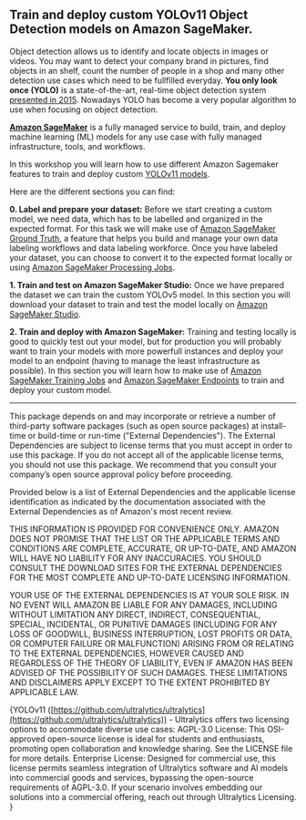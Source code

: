 
## Train and deploy custom YOLOv11 Object Detection models on Amazon SageMaker.

Object detection allows us to identify and locate objects in images or videos. You may want to detect your company brand in pictures, find objects in an shelf, count the number of people in a shop and many other detection use cases which need to be fullfilled everyday. **You only look once (YOLO)** is a state-of-the-art, real-time object detection system [presented in 2015](https://arxiv.org/abs/1506.02640). Nowadays YOLO has become a very popular algorithm to use when focusing on object detection.

**[Amazon SageMaker](https://aws.amazon.com/sagemaker/)** is a fully managed service to build, train, and deploy machine learning (ML) models for any use case with fully managed infrastructure, tools, and workflows.

In this workshop you will learn how to use different Amazon Sagemaker features to train and deploy custom [YOLOv11 models](https://github.com/ultralytics/ultralytics).

Here are the different sections you can find:

  **0. Label and prepare your dataset:** Before we start creating a custom model, we need data, which has to be labelled and organized in the expected format. For this task we will make use of [Amazon SageMaker Ground Truth](https://aws.amazon.com/sagemaker/data-labeling/?sagemaker-data-wrangler-whats-new.sort-by=item.additionalFields.postDateTime&sagemaker-data-wrangler-whats-new.sort-order=desc), a feature that helps you build and manage your own data labeling workflows and data labeling workforce. Once you have labeled your dataset, you can choose to convert it to the expected format locally or using [Amazon SageMaker Processing Jobs](https://docs.aws.amazon.com/sagemaker/latest/dg/processing-job.html).
  
  **1. Train and test on Amazon SageMaker Studio:** Once we have prepared the dataset we can train the custom YOLOv5 model. In this section you will download your dataset to train and test the model locally on [Amazon SageMaker Studio](https://aws.amazon.com/sagemaker/studio/). 
  
  **2. Train and deploy with Amazon SageMaker:** Training and testing locally is good to quickly test out your model, but for production you will probably want to train your models with more powerfull instances and deploy your model to an endpoint (having to manage the least infrastructure as possible). In this section you will learn how to make use of [Amazon SageMaker Training Jobs](https://docs.aws.amazon.com/sagemaker/latest/dg/how-it-works-training.html) and [Amazon SageMaker Endpoints](https://docs.aws.amazon.com/sagemaker/latest/dg/deploy-model.html) to train and deploy your custom model.


---

This package depends on and may incorporate or retrieve a number of third-party
software packages (such as open source packages) at install-time or build-time
or run-time ("External Dependencies"). The External Dependencies are subject to
license terms that you must accept in order to use this package. If you do not
accept all of the applicable license terms, you should not use this package. We
recommend that you consult your company’s open source approval policy before
proceeding.

Provided below is a list of External Dependencies and the applicable license
identification as indicated by the documentation associated with the External
Dependencies as of Amazon's most recent review.

THIS INFORMATION IS PROVIDED FOR CONVENIENCE ONLY. AMAZON DOES NOT PROMISE THAT
THE LIST OR THE APPLICABLE TERMS AND CONDITIONS ARE COMPLETE, ACCURATE, OR
UP-TO-DATE, AND AMAZON WILL HAVE NO LIABILITY FOR ANY INACCURACIES. YOU SHOULD
CONSULT THE DOWNLOAD SITES FOR THE EXTERNAL DEPENDENCIES FOR THE MOST COMPLETE
AND UP-TO-DATE LICENSING INFORMATION.

YOUR USE OF THE EXTERNAL DEPENDENCIES IS AT YOUR SOLE RISK. IN NO EVENT WILL
AMAZON BE LIABLE FOR ANY DAMAGES, INCLUDING WITHOUT LIMITATION ANY DIRECT,
INDIRECT, CONSEQUENTIAL, SPECIAL, INCIDENTAL, OR PUNITIVE DAMAGES (INCLUDING
FOR ANY LOSS OF GOODWILL, BUSINESS INTERRUPTION, LOST PROFITS OR DATA, OR
COMPUTER FAILURE OR MALFUNCTION) ARISING FROM OR RELATING TO THE EXTERNAL
DEPENDENCIES, HOWEVER CAUSED AND REGARDLESS OF THE THEORY OF LIABILITY, EVEN
IF AMAZON HAS BEEN ADVISED OF THE POSSIBILITY OF SUCH DAMAGES. THESE LIMITATIONS
AND DISCLAIMERS APPLY EXCEPT TO THE EXTENT PROHIBITED BY APPLICABLE LAW.

{YOLOv11 ([https://github.com/ultralytics/ultralytics](https://github.com/ultralytics/ultralytics)) - 
Ultralytics offers two licensing options to accommodate diverse use cases:
AGPL-3.0 License: This OSI-approved open-source license is ideal for students and enthusiasts, promoting open collaboration and knowledge sharing. See the LICENSE file for more details.
    Enterprise License: Designed for commercial use, this license permits seamless integration of Ultralytics software and AI models into commercial goods and services, bypassing the open-source requirements of AGPL-3.0. 
    If your scenario involves embedding our solutions into a commercial offering, reach out through Ultralytics Licensing.
}

